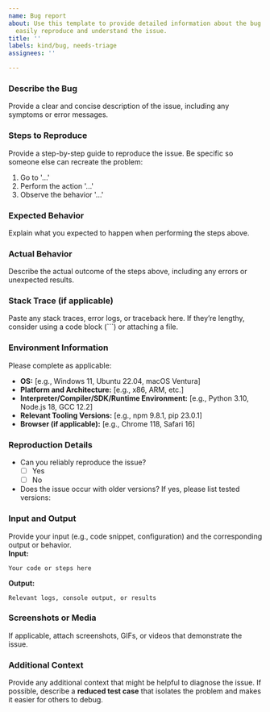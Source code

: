 ```yaml
---
name: Bug report
about: Use this template to provide detailed information about the bug so others can
  easily reproduce and understand the issue.
title: ''
labels: kind/bug, needs-triage
assignees: ''

---
```


### **Describe the Bug**
Provide a clear and concise description of the issue, including any symptoms or error messages.  

### **Steps to Reproduce**
Provide a step-by-step guide to reproduce the issue. Be specific so someone else can recreate the problem:
1. Go to '...'
2. Perform the action '...'
3. Observe the behavior '...'

### **Expected Behavior**
Explain what you expected to happen when performing the steps above. 

### **Actual Behavior**
Describe the actual outcome of the steps above, including any errors or unexpected results. 

### **Stack Trace (if applicable)**
Paste any stack traces, error logs, or traceback here. If they’re lengthy, consider using a code block (```) or attaching a file. 

### **Environment Information**
Please complete as applicable:  
- **OS:** [e.g., Windows 11, Ubuntu 22.04, macOS Ventura]  
- **Platform and Architecture:** [e.g., x86, ARM, etc.]  
- **Interpreter/Compiler/SDK/Runtime Environment:** [e.g., Python 3.10, Node.js 18, GCC 12.2]  
- **Relevant Tooling Versions:** [e.g., npm 9.8.1, pip 23.0.1]  
- **Browser (if applicable):** [e.g., Chrome 118, Safari 16] 

### **Reproduction Details**
- Can you reliably reproduce the issue?  
  - [ ] Yes  
  - [ ] No  

- Does the issue occur with older versions? If yes, please list tested versions:  

### **Input and Output**
Provide your input (e.g., code snippet, configuration) and the corresponding output or behavior.  
**Input:**  
```  
Your code or steps here  
```  
**Output:**  
```  
Relevant logs, console output, or results  
```  

### **Screenshots or Media**
If applicable, attach screenshots, GIFs, or videos that demonstrate the issue.

### **Additional Context**
Provide any additional context that might be helpful to diagnose the issue. If possible, describe a **reduced test case** that isolates the problem and makes it easier for others to debug.
